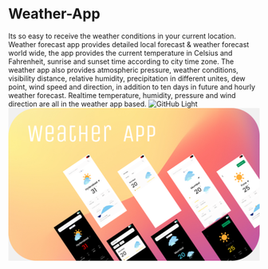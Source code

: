 # **Weather-App**
Its so easy to receive the weather conditions in your current location.
Weather forecast app provides detailed local forecast & weather forecast world wide, the app provides the current temperature in Celsius and Fahrenheit, sunrise and sunset time according to city time zone.
The weather app also provides atmospheric pressure, weather conditions, visibility distance, relative humidity, precipitation in different unites, dew point, wind speed and direction, in addition to ten days in future and hourly weather forecast.
Realtime temperature, humidity, pressure and wind direction are all in the weather app based.
![GitHub Light](https://github.com/github-light.png#gh-dark-mode-only)
<img src="https://github.com/manavnim/Weather-App/blob/470e5e888bf656573f1be3a5edb7a2cf37a18bd7/Weather%20App%20.png">
